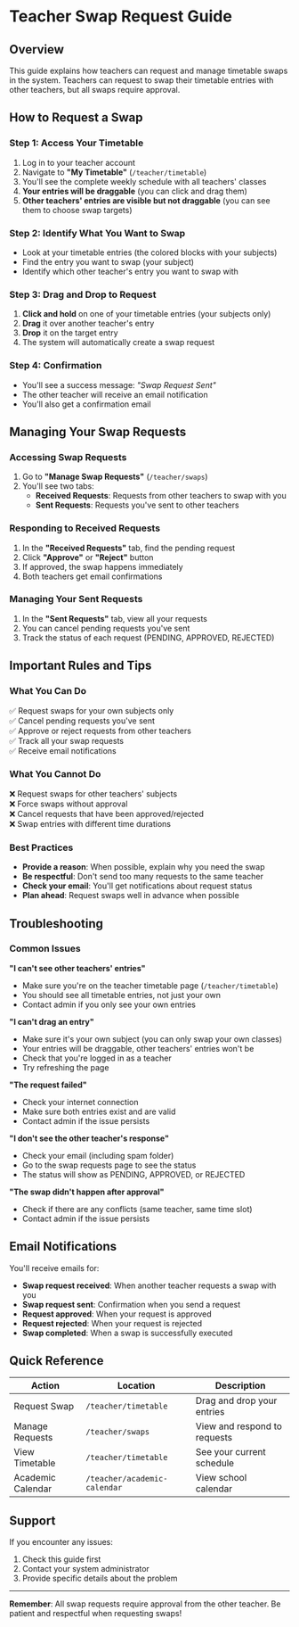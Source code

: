 # Teacher Swap Request Guide

## Overview
This guide explains how teachers can request and manage timetable swaps in the system. Teachers can request to swap their timetable entries with other teachers, but all swaps require approval.

## How to Request a Swap

### Step 1: Access Your Timetable
1. Log in to your teacher account
2. Navigate to **"My Timetable"** (`/teacher/timetable`)
3. You'll see the complete weekly schedule with all teachers' classes
4. **Your entries will be draggable** (you can click and drag them)
5. **Other teachers' entries are visible but not draggable** (you can see them to choose swap targets)

### Step 2: Identify What You Want to Swap
- Look at your timetable entries (the colored blocks with your subjects)
- Find the entry you want to swap (your subject)
- Identify which other teacher's entry you want to swap with

### Step 3: Drag and Drop to Request
1. **Click and hold** on one of your timetable entries (your subjects only)
2. **Drag** it over another teacher's entry
3. **Drop** it on the target entry
4. The system will automatically create a swap request

### Step 4: Confirmation
- You'll see a success message: *"Swap Request Sent"*
- The other teacher will receive an email notification
- You'll also get a confirmation email

## Managing Your Swap Requests

### Accessing Swap Requests
1. Go to **"Manage Swap Requests"** (`/teacher/swaps`)
2. You'll see two tabs:
   - **Received Requests**: Requests from other teachers to swap with you
   - **Sent Requests**: Requests you've sent to other teachers

### Responding to Received Requests
1. In the **"Received Requests"** tab, find the pending request
2. Click **"Approve"** or **"Reject"** button
3. If approved, the swap happens immediately
4. Both teachers get email confirmations

### Managing Your Sent Requests
1. In the **"Sent Requests"** tab, view all your requests
2. You can cancel pending requests you've sent
3. Track the status of each request (PENDING, APPROVED, REJECTED)

## Important Rules and Tips

### What You Can Do
✅ Request swaps for your own subjects only  
✅ Cancel pending requests you've sent  
✅ Approve or reject requests from other teachers  
✅ Track all your swap requests  
✅ Receive email notifications  

### What You Cannot Do
❌ Request swaps for other teachers' subjects  
❌ Force swaps without approval  
❌ Cancel requests that have been approved/rejected  
❌ Swap entries with different time durations  

### Best Practices
- **Provide a reason**: When possible, explain why you need the swap
- **Be respectful**: Don't send too many requests to the same teacher
- **Check your email**: You'll get notifications about request status
- **Plan ahead**: Request swaps well in advance when possible

## Troubleshooting

### Common Issues

**"I can't see other teachers' entries"**
- Make sure you're on the teacher timetable page (`/teacher/timetable`)
- You should see all timetable entries, not just your own
- Contact admin if you only see your own entries

**"I can't drag an entry"**
- Make sure it's your own subject (you can only swap your own classes)
- Your entries will be draggable, other teachers' entries won't be
- Check that you're logged in as a teacher
- Try refreshing the page

**"The request failed"**
- Check your internet connection
- Make sure both entries exist and are valid
- Contact admin if the issue persists

**"I don't see the other teacher's response"**
- Check your email (including spam folder)
- Go to the swap requests page to see the status
- The status will show as PENDING, APPROVED, or REJECTED

**"The swap didn't happen after approval"**
- Check if there are any conflicts (same teacher, same time slot)
- Contact admin if the issue persists

## Email Notifications

You'll receive emails for:
- **Swap request received**: When another teacher requests a swap with you
- **Swap request sent**: Confirmation when you send a request
- **Request approved**: When your request is approved
- **Request rejected**: When your request is rejected
- **Swap completed**: When a swap is successfully executed

## Quick Reference

| Action | Location | Description |
|--------|----------|-------------|
| Request Swap | `/teacher/timetable` | Drag and drop your entries |
| Manage Requests | `/teacher/swaps` | View and respond to requests |
| View Timetable | `/teacher/timetable` | See your current schedule |
| Academic Calendar | `/teacher/academic-calendar` | View school calendar |

## Support

If you encounter any issues:
1. Check this guide first
2. Contact your system administrator
3. Provide specific details about the problem

---

**Remember**: All swap requests require approval from the other teacher. Be patient and respectful when requesting swaps! 